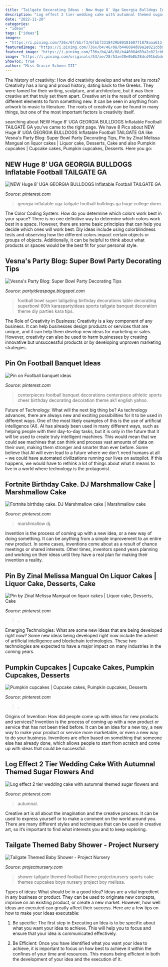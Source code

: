 ```yaml
---
title: "Tailgate Decorating Ideas : New Huge 8′ Uga Georgia Bulldogs Inflatable Football Tailgate Ga"
description: "Log effect 2 tier wedding cake with autumnal themed sugar flowers and"
date: "2022-11-20"
categories:
- "ideas"
tags: ["ideas"]
images:
- "https://i.pinimg.com/736x/6f/bb/f3/6fbbf3318429b8018160771878aaa613--football-centerpieces-banquet-decorations.jpg"
featuredImage: "https://i.pinimg.com/736x/b4/46/08/b446084d89a2e021cbb94f5f67f8db19.jpg"
featured_image: "https://i.pinimg.com/736x/b4/46/08/b446084d89a2e021cbb94f5f67f8db19.jpg"
image: "https://i.pinimg.com/originals/53/ae/28/53ae28e0b8b28dcd91bdbde0b2dd5a2b.jpg"
ShowToc: true
author: "Miss Gracie Schoen III"
---
```



The history of creativity: How did creativity develop and what are its roots?
Creativity has a long and proud history, dating back to the Greeks. They were famed for their writing, sculpture, and architecture, but it was their creative art that truly set them apart. Creative art is the result of combining different elements to form something new. It can be seen in anything from artwork to music to literature. The roots of creativity can be found in many things, but one of the most important factors is creativity itself.

	

		
searching about NEW Huge 8′ UGA GEORGIA BULLDOGS Inflatable Football TAILGATE GA you've came to the right page. We have 8 Pics about NEW Huge 8′ UGA GEORGIA BULLDOGS Inflatable Football TAILGATE GA like Vesna&#039;s Party Blog: Super Bowl Party Decorating Tips, Pin by Zinal Melissa Mangual on liquor cakes | Liquor cake, Desserts, Cake and also Pumpkin cupcakes | Cupcake cakes, Pumpkin cupcakes, Desserts. Here you go:
		
    
## NEW Huge 8′ UGA GEORGIA BULLDOGS Inflatable Football TAILGATE GA

<img loading=lazy src="https://i.pinimg.com/736x/55/c5/29/55c529586fd9a237618b6544003bc480--football-tailgate-tailgate-parties.jpg" onerror="this.onerror=null;this.src='https://tse1.mm.bing.net/th?id=OIP.JXWJDBOCGhA7j6cTLL55EgHaHm&amp;pid=15.1';" alt="NEW Huge 8′ UGA GEORGIA BULLDOGS Inflatable Football TAILGATE GA">

_Source: pinterest.com_

>georgia inflatable uga tailgate football bulldogs ga huge college dorm. 

	

The Color Coding System: How do you determine which colors work best in your space?
There is no one definitive way to determine which colors work best in a space. However, there are some basic principles that can help you decide which ones will work best. Diy ideas include using colorblindness tests and observing how the different colors impact certain objects or groups of objects. Additionally, it can be helpful to think about what products or spaces would be the best fit for your personal style.

    
## Vesna&#039;s Party Blog: Super Bowl Party Decorating Tips

<img loading=lazy src="https://2.bp.blogspot.com/-9rKiQ497OKI/UQnmWK__7CI/AAAAAAAAAy8/VOO6_oX0sr8/s1600/Super-Bowl-Party-Table-Decorations-redesignrevolution.jpg" onerror="this.onerror=null;this.src='https://tse3.mm.bing.net/th?id=OIP.Nd3dkLuhlEg7Jf5O-ljBigHaFH&amp;pid=15.1';" alt="Vesna&#039;s Party Blog: Super Bowl Party Decorating Tips">

_Source: partyideaspage.blogspot.com_

>football bowl super tailgating birthday decorations table decorating superbowl 60th karaspartyideas sports tailgate banquet decoration theme diy parties kara tips. 

	

The Role of Creativity in Business:
Creativity is a key component of any business. It can help businesses design products or services that are unique, and it can help them develop new ideas for marketing or sales. However, creativity can also be used to harm businesses by creating innovative but unsuccessful products or by developing unproven marketing strategies.

    
## Pin On Football Banquet Ideas

<img loading=lazy src="https://i.pinimg.com/736x/6f/bb/f3/6fbbf3318429b8018160771878aaa613--football-centerpieces-banquet-decorations.jpg" onerror="this.onerror=null;this.src='https://tse3.mm.bing.net/th?id=OIP.MPuaMYRSfoT6uxeLK5sSNwAAAA&amp;pid=15.1';" alt="Pin on Football banquet ideas">

_Source: pinterest.com_

>centerpieces football banquet decorations centerpiece athletic sports cheer birthday decorating decoration theme ak1 english yahoo. 

	

Future of Technology: What will the next big thing be?
As technology advances, there are always new and exciting possibilities for it to be used in different ways. One of the most likely examples of this is the use of artificial intelligence (AI). AI has already been used in many different ways, such as helping people with their day-to-day tasks, but it is only in the future that it will be used to create truly intelligent machines. This would mean that we could see machines that can think and process vast amounts of data on their own, making them stronger and smarter than ever before. Some believe that AI will even lead to a future where we don't need humans at all – we could have automated civilizations running our lives on autopilot. If this happens, we would have to rethink a lot of things about what it means to live in a world where technology is the protagonist.

    
## Fortnite Birthday Cake. DJ Marshmallow Cake | Marshmallow Cake

<img loading=lazy src="https://i.pinimg.com/736x/b4/46/08/b446084d89a2e021cbb94f5f67f8db19.jpg" onerror="this.onerror=null;this.src='https://tse4.mm.bing.net/th?id=OIP.Y_qg9iBh-qEHGLA_D2X5KQHaJ3&amp;pid=15.1';" alt="Fortnite birthday cake. DJ Marshmallow cake | Marshmallow cake">

_Source: pinterest.com_

>marshmallow dj. 

	

Invention is the process of coming up with a new idea, or a new way of doing something. It can be anything from a simple improvement to an entire new product. In some cases, inventions come about as a result of chance meetings or shared interests. Other times, inventors spend years planning and working on their ideas until they have a real plan for making their invention a reality.

    
## Pin By Zinal Melissa Mangual On Liquor Cakes | Liquor Cake, Desserts, Cake

<img loading=lazy src="https://i.pinimg.com/736x/41/22/03/412203e9952ec379096ff8a7a9acf69e.jpg" onerror="this.onerror=null;this.src='https://tse3.mm.bing.net/th?id=OIP.BvMOeqhliGq1OpoxUTLWOgHaNK&amp;pid=15.1';" alt="Pin by Zinal Melissa Mangual on liquor cakes | Liquor cake, Desserts, Cake">

_Source: pinterest.com_

>. 

	

Emerging Technologies: What are some new ideas that are being developed right now?
Some new ideas being developed right now include the advent of artificial intelligence and blockchain technologies. These two technologies are expected to have a major impact on many industries in the coming years.

    
## Pumpkin Cupcakes | Cupcake Cakes, Pumpkin Cupcakes, Desserts

<img loading=lazy src="https://i.pinimg.com/originals/53/ae/28/53ae28e0b8b28dcd91bdbde0b2dd5a2b.jpg" onerror="this.onerror=null;this.src='https://tse3.mm.bing.net/th?id=OIP.ooDlk4j6ySrxVuNduaey9wHaJ4&amp;pid=15.1';" alt="Pumpkin cupcakes | Cupcake cakes, Pumpkin cupcakes, Desserts">

_Source: pinterest.com_

>. 

	

Origins of Invention: How did people come up with ideas for new products and services?
Invention is the process of coming up with a new product or service that has not been tried before. It can be an idea for a new toy, a new way to make your product or service more marketable, or even a new way to do your business. Inventions are often based on something that someone else has already done, which allows people to start from scratch and come up with ideas that could be successful.

    
## Log Effect 2 Tier Wedding Cake With Autumnal Themed Sugar Flowers And

<img loading=lazy src="https://i.pinimg.com/736x/97/09/55/9709555bb57040c34002b81ba0fd50df.jpg" onerror="this.onerror=null;this.src='https://tse3.mm.bing.net/th?id=OIP.6WHVkrvZiaVte232qDkzDQHaJ3&amp;pid=15.1';" alt="Log effect 2 tier wedding cake with autumnal themed sugar flowers and">

_Source: pinterest.com_

>autumnal. 

	

Creative art is all about the imagination and the creative process. It can be used to express yourself or to make a comment on the world around you. There are many different styles and techniques that can be used in creative art, so it’s important to find what interests you and to keep exploring.

    
## Tailgate Themed Baby Shower - Project Nursery

<img loading=lazy src="http://projectnursery.com/wp-content/uploads/2012/05/Melissa-B-Shower-004.jpg" onerror="this.onerror=null;this.src='https://tse4.mm.bing.net/th?id=OIP.9hvQYqU934KfIrPvsUhCvgHaKX&amp;pid=15.1';" alt="Tailgate Themed Baby Shower - Project Nursery">

_Source: projectnursery.com_

>shower tailgate themed football theme projectnursery sports cake themes cupcakes boys nursery project boy melissa. 

	

Types of ideas: What should be in a good idea?
Ideas are a vital ingredient in any business or product. They can be used to originate new concepts, improve on an existing product, or create a new market. However, how well ideas are executed can greatly affect their success. Here are a few tips on how to make your ideas executable:
1. Be specific: The first step in Executing an Idea is to be specific about what you want your idea to achieve. This will help you to focus and ensure that your idea is communicated effectively.

2. Be Efficient: Once you have identified what you want your idea to achieve, it is important to focus on how best to achieve it within the confines of your time and resources. This means being efficient in both the development of your idea and the execution of it.


